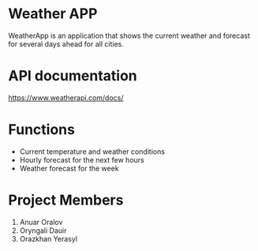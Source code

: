 # Weather APP
WeatherApp is an application that shows the current weather and forecast for several days ahead for all cities.

# API documentation
https://www.weatherapi.com/docs/

# Functions
- Current temperature and weather conditions
- Hourly forecast for the next few hours
- Weather forecast for the week

# Project Members

1) Anuar Oralov
2) Oryngali Dauir
3) Orazkhan Yerasyl


